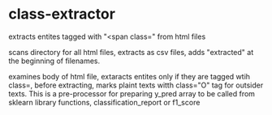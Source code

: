# class-extractor
extracts entites tagged with "&lt;span class=" from html files

scans directory for all html files, extracts as csv files, adds "extracted" at the beginning of filenames.

examines body of html file, extaracts entites only if they are tagged wtih class=, before extracting, marks plaint texts witth class="O" tag for outsider texts. This is a pre-processor for preparing y_pred array to be called from sklearn library functions, classification_report or f1_score
